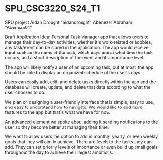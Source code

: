 # SPU_CSC3220_S24_T1
 SPU project
Aidan Drought 
"aidandrought"
Abenezer Abraham
"Abeneza04"


Draft Application Idea:
Personal Task Manager app that allows users to manage their day-to-day activities, whether it's work-related or hobbies, any task/event can be stored in the application. The app would receive input such as the name of the task, which days and at what time the task occurs, and a short description of the event and its importance level. 

The app will likely notify a user of an upcoming task, but at most, the app should be able to display an organized schedule of the user's days. 

Users can easily add, edit, and delete tasks directly within the app and the database will create, update, and delete that data according to what the user chooses to do.

We plan on designing a user-friendly interface that is simple, easy to use, and easy to understand how to navigate. We would like to add more features to the app but that's what we have for now.

An advanced element we spoke about adding it sending notifications to the user so they become better at managing their time.

We want to allow users the option to add in monthly, yearly, or even weekly goals that they will aim to achieve. There are levels to the tasks they can add. They can set priority levels of importance or even build up small goals throughout the day to achieve their largest ambitions.
